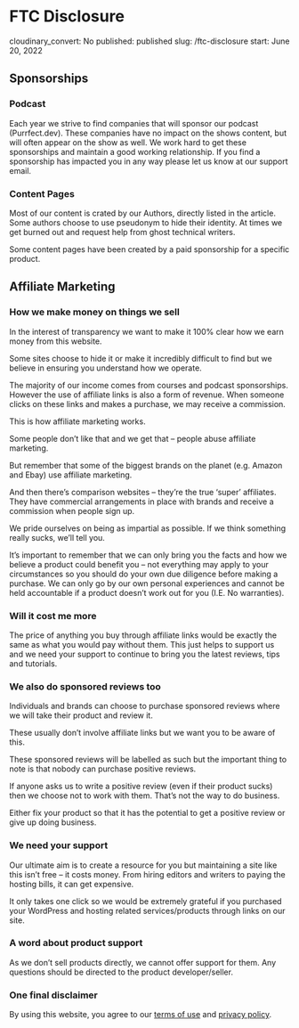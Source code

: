 # FTC Disclosure

cloudinary_convert: No
published: published
slug: /ftc-disclosure
start: June 20, 2022

## Sponsorships

### Podcast

Each year we strive to find companies that will sponsor our podcast (Purrfect.dev). These companies have no impact on the shows content, but will often appear on the show as well. We work hard to get these sponsorships and maintain a good working relationship. If you find a sponsorship has impacted you in any way please let us know at our support email.

### Content Pages

Most of our content is crated by our Authors, directly listed in the article. Some authors choose to use pseudonym to hide their identity. At times we get burned out and request help from ghost technical writers.

Some content pages have been created by a paid sponsorship for a specific product.

## Affiliate Marketing

### How we make money on things we sell

In the interest of transparency we want to make it 100% clear how we earn money from this website.

Some sites choose to hide it or make it incredibly difficult to find but we believe in ensuring you understand how we operate.

The majority of our income comes from courses and podcast sponsorships. However the use of affiliate links is also a form of revenue. When someone clicks on these links and makes a purchase, we may receive a commission.

This is how affiliate marketing works.

Some people don’t like that and we get that – people abuse affiliate marketing.

But remember that some of the biggest brands on the planet (e.g. Amazon and Ebay) use affiliate marketing.

And then there’s comparison websites – they’re the true ‘super’ affiliates. They have commercial arrangements in place with brands and receive a commission when people sign up.

We pride ourselves on being as impartial as possible. If we think something really sucks, we’ll tell you.

It’s important to remember that we can only bring you the facts and how we believe a product could benefit you – not everything may apply to your circumstances so you should do your own due diligence before making a purchase. We can only go by our own personal experiences and cannot be held accountable if a product doesn’t work out for you (I.E. No warranties).

### Will it cost me more

The price of anything you buy through affiliate links would be exactly the same as what you would pay without them. This just helps to support us and we need your support to continue to bring you the latest reviews, tips and tutorials.

### We also do sponsored reviews too

Individuals and brands can choose to purchase sponsored reviews where we will take their product and review it.

These usually don’t involve affiliate links but we want you to be aware of this.

These sponsored reviews will be labelled as such but the important thing to note is that nobody can purchase positive reviews.

If anyone asks us to write a positive review (even if their product sucks) then we choose not to work with them. That’s not the way to do business.

Either fix your product so that it has the potential to get a positive review or give up doing business.

### We need your support

Our ultimate aim is to create a resource for you but maintaining a site like this isn’t free – it costs money. From hiring editors and writers to paying the hosting bills, it can get expensive.

It only takes one click so we would be extremely grateful if you purchased your WordPress and hosting related services/products through links on our site.

### A word about product support

As we don’t sell products directly, we cannot offer support for them. Any questions should be directed to the product developer/seller.

### One final disclaimer

By using this website, you agree to our [terms of use](https://codingcat.dev/terms-of-use) and [privacy policy](https://codingcat.dev/privacy-policy/).